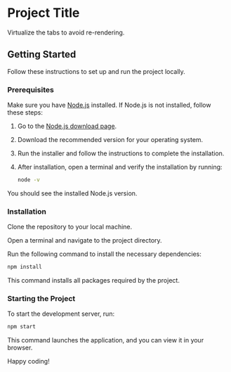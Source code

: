# Project Title

Virtualize the tabs to avoid re-rendering.

## Getting Started

Follow these instructions to set up and run the project locally.

### Prerequisites

Make sure you have [Node.js](https://nodejs.org/) installed. If Node.js is not installed, follow these steps:

1. Go to the [Node.js download page](https://nodejs.org/).
2. Download the recommended version for your operating system.
3. Run the installer and follow the instructions to complete the installation.
4. After installation, open a terminal and verify the installation by running:

   ```bash
   node -v
   ```

You should see the installed Node.js version.

### Installation
Clone the repository to your local machine.

Open a terminal and navigate to the project directory.

Run the following command to install the necessary dependencies:

```bash
npm install
```
This command installs all packages required by the project.

### Starting the Project
To start the development server, run:

```bash
npm start
```

This command launches the application, and you can view it in your browser.

Happy coding!